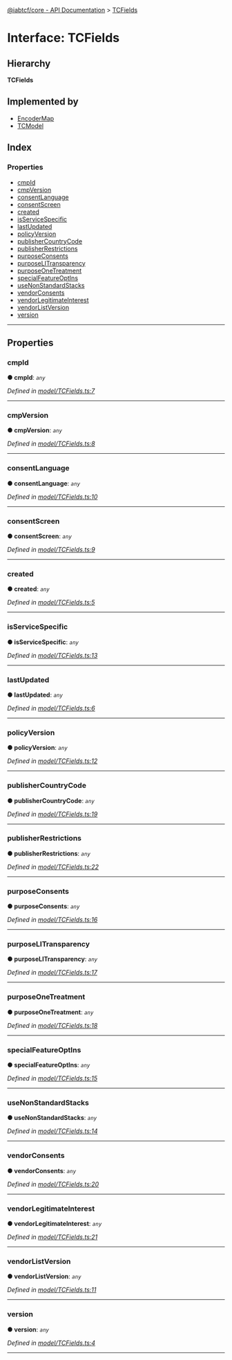 [@iabtcf/core - API Documentation](../README.md) > [TCFields](../interfaces/tcfields.md)

# Interface: TCFields

## Hierarchy

**TCFields**

## Implemented by

* [EncoderMap](../classes/encodermap.md)
* [TCModel](../classes/tcmodel.md)

## Index

### Properties

* [cmpId](tcfields.md#cmpid)
* [cmpVersion](tcfields.md#cmpversion)
* [consentLanguage](tcfields.md#consentlanguage)
* [consentScreen](tcfields.md#consentscreen)
* [created](tcfields.md#created)
* [isServiceSpecific](tcfields.md#isservicespecific)
* [lastUpdated](tcfields.md#lastupdated)
* [policyVersion](tcfields.md#policyversion)
* [publisherCountryCode](tcfields.md#publishercountrycode)
* [publisherRestrictions](tcfields.md#publisherrestrictions)
* [purposeConsents](tcfields.md#purposeconsents)
* [purposeLITransparency](tcfields.md#purposelitransparency)
* [purposeOneTreatment](tcfields.md#purposeonetreatment)
* [specialFeatureOptIns](tcfields.md#specialfeatureoptins)
* [useNonStandardStacks](tcfields.md#usenonstandardstacks)
* [vendorConsents](tcfields.md#vendorconsents)
* [vendorLegitimateInterest](tcfields.md#vendorlegitimateinterest)
* [vendorListVersion](tcfields.md#vendorlistversion)
* [version](tcfields.md#version)

---

## Properties

<a id="cmpid"></a>

###  cmpId

**● cmpId**: *`any`*

*Defined in [model/TCFields.ts:7](https://github.com/chrispaterson/iabtcf-es/blob/a5d32bd/modules/core/src/model/TCFields.ts#L7)*

___
<a id="cmpversion"></a>

###  cmpVersion

**● cmpVersion**: *`any`*

*Defined in [model/TCFields.ts:8](https://github.com/chrispaterson/iabtcf-es/blob/a5d32bd/modules/core/src/model/TCFields.ts#L8)*

___
<a id="consentlanguage"></a>

###  consentLanguage

**● consentLanguage**: *`any`*

*Defined in [model/TCFields.ts:10](https://github.com/chrispaterson/iabtcf-es/blob/a5d32bd/modules/core/src/model/TCFields.ts#L10)*

___
<a id="consentscreen"></a>

###  consentScreen

**● consentScreen**: *`any`*

*Defined in [model/TCFields.ts:9](https://github.com/chrispaterson/iabtcf-es/blob/a5d32bd/modules/core/src/model/TCFields.ts#L9)*

___
<a id="created"></a>

###  created

**● created**: *`any`*

*Defined in [model/TCFields.ts:5](https://github.com/chrispaterson/iabtcf-es/blob/a5d32bd/modules/core/src/model/TCFields.ts#L5)*

___
<a id="isservicespecific"></a>

###  isServiceSpecific

**● isServiceSpecific**: *`any`*

*Defined in [model/TCFields.ts:13](https://github.com/chrispaterson/iabtcf-es/blob/a5d32bd/modules/core/src/model/TCFields.ts#L13)*

___
<a id="lastupdated"></a>

###  lastUpdated

**● lastUpdated**: *`any`*

*Defined in [model/TCFields.ts:6](https://github.com/chrispaterson/iabtcf-es/blob/a5d32bd/modules/core/src/model/TCFields.ts#L6)*

___
<a id="policyversion"></a>

###  policyVersion

**● policyVersion**: *`any`*

*Defined in [model/TCFields.ts:12](https://github.com/chrispaterson/iabtcf-es/blob/a5d32bd/modules/core/src/model/TCFields.ts#L12)*

___
<a id="publishercountrycode"></a>

###  publisherCountryCode

**● publisherCountryCode**: *`any`*

*Defined in [model/TCFields.ts:19](https://github.com/chrispaterson/iabtcf-es/blob/a5d32bd/modules/core/src/model/TCFields.ts#L19)*

___
<a id="publisherrestrictions"></a>

###  publisherRestrictions

**● publisherRestrictions**: *`any`*

*Defined in [model/TCFields.ts:22](https://github.com/chrispaterson/iabtcf-es/blob/a5d32bd/modules/core/src/model/TCFields.ts#L22)*

___
<a id="purposeconsents"></a>

###  purposeConsents

**● purposeConsents**: *`any`*

*Defined in [model/TCFields.ts:16](https://github.com/chrispaterson/iabtcf-es/blob/a5d32bd/modules/core/src/model/TCFields.ts#L16)*

___
<a id="purposelitransparency"></a>

###  purposeLITransparency

**● purposeLITransparency**: *`any`*

*Defined in [model/TCFields.ts:17](https://github.com/chrispaterson/iabtcf-es/blob/a5d32bd/modules/core/src/model/TCFields.ts#L17)*

___
<a id="purposeonetreatment"></a>

###  purposeOneTreatment

**● purposeOneTreatment**: *`any`*

*Defined in [model/TCFields.ts:18](https://github.com/chrispaterson/iabtcf-es/blob/a5d32bd/modules/core/src/model/TCFields.ts#L18)*

___
<a id="specialfeatureoptins"></a>

###  specialFeatureOptIns

**● specialFeatureOptIns**: *`any`*

*Defined in [model/TCFields.ts:15](https://github.com/chrispaterson/iabtcf-es/blob/a5d32bd/modules/core/src/model/TCFields.ts#L15)*

___
<a id="usenonstandardstacks"></a>

###  useNonStandardStacks

**● useNonStandardStacks**: *`any`*

*Defined in [model/TCFields.ts:14](https://github.com/chrispaterson/iabtcf-es/blob/a5d32bd/modules/core/src/model/TCFields.ts#L14)*

___
<a id="vendorconsents"></a>

###  vendorConsents

**● vendorConsents**: *`any`*

*Defined in [model/TCFields.ts:20](https://github.com/chrispaterson/iabtcf-es/blob/a5d32bd/modules/core/src/model/TCFields.ts#L20)*

___
<a id="vendorlegitimateinterest"></a>

###  vendorLegitimateInterest

**● vendorLegitimateInterest**: *`any`*

*Defined in [model/TCFields.ts:21](https://github.com/chrispaterson/iabtcf-es/blob/a5d32bd/modules/core/src/model/TCFields.ts#L21)*

___
<a id="vendorlistversion"></a>

###  vendorListVersion

**● vendorListVersion**: *`any`*

*Defined in [model/TCFields.ts:11](https://github.com/chrispaterson/iabtcf-es/blob/a5d32bd/modules/core/src/model/TCFields.ts#L11)*

___
<a id="version"></a>

###  version

**● version**: *`any`*

*Defined in [model/TCFields.ts:4](https://github.com/chrispaterson/iabtcf-es/blob/a5d32bd/modules/core/src/model/TCFields.ts#L4)*

___

